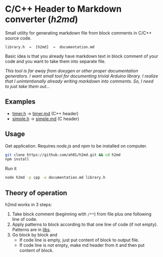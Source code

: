 # C/C++ Header to Markdown converter (*h2md*)

Small utility for generating markdown file from block comments in C/C++ source code. 

```
library.h  →  [h2md]  →  documentation.md
```

Basic idea is that you already have markdown text in block comment of your code and you want to take them into separate file.

*This tool is far away from doxygen or other proper documentation generators. I want small tool for documenting trivial Arduino library. I realize that I unintentionally already writing markdown into comments. So, I need to just take them out…*

## Examples

- [timer.h](https://github.com/ah01/h2md/blob/master/examples/timer.h) → [timer.md](https://github.com/ah01/h2md/blob/master/examples/timer.md) (C++ header)
- [simple.h](https://github.com/ah01/h2md/blob/master/examples/simple.h) → [simple.md](https://github.com/ah01/h2md/blob/master/examples/simple.md) (C header)

## Usage

Get application. Requires *node.js* and *npm* to be installed on computer.

```bash
git clone https://github.com/ah01/h2md.git && cd h2md
npm install
```

Run it

```bash
node h2md -p cpp -o documentation.md library.h
```

## Theory of operation

h2md works in 3 steps:

1. Take block comment (beginning with `/**`) from file plus one following line of code.
2. Apply patterns to block according to that one line of code (if not empty). Patterns are in [libs](https://github.com/ah01/h2md/tree/master/lib/patterns).
3. Go block by block and
    - If code line is empty, just put content of block to output file.
    - If code line is not empty, make md header from it and then put content of block.

